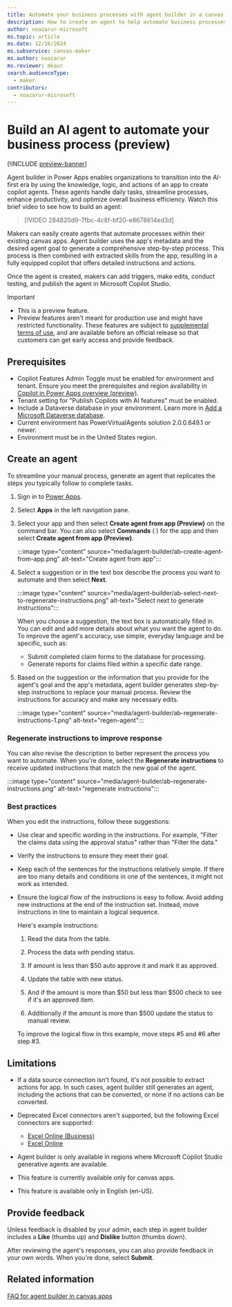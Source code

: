 ```yaml
---
title: Automate your business processes with agent builder in a canvas app
description: How to create an agent to help automate business processes in a canvas app using agent builder.
author: noazarur-microsoft
ms.topic: article
ms.date: 12/16/2024
ms.subservice: canvas-maker
ms.author: noazarur
ms.reviewer: mkaur
search.audienceType: 
  - maker
contributors:
  - noazarur-microsoft
---
```


# Build an AI agent to automate your business process (preview) 

[!INCLUDE [preview-banner](~/../shared-content/shared/preview-includes/preview-banner.md)]

Agent builder in Power Apps enables organizations to transition into the AI-first era by using the knowledge, logic, and actions of an app to create copilot agents. These agents handle daily tasks, streamline processes, enhance productivity, and optimize overall business efficiency. Watch this brief video to see how to build an agent:

> [!VIDEO 284820d9-7fbc-4c8f-bf20-e8678614ed3d]

 Makers can easily create agents that automate processes within their existing canvas apps. Agent builder uses the app's metadata and the desired agent goal to generate a comprehensive step-by-step process. This process is then combined with extracted skills from the app, resulting in a fully equipped copilot that offers detailed instructions and actions.

Once the agent is created, makers can add triggers, make edits, conduct testing, and publish the agent in Microsoft Copilot Studio.

> [!IMPORTANT]
> - This is a preview feature.
> - Preview features aren't meant for production use and might have restricted functionality. These features are subject to [supplemental terms of use](https://go.microsoft.com/fwlink/?linkid=2189520), and are available before an official release so that customers can get early access and provide feedback.

## Prerequisites

- Copliot Features Admin Toggle must be enabled for environment and tenant. Ensure you meet the prerequisites and region availability in [Copilot in Power Apps overview (preview)](ai-overview.md).
- Tenant setting for "Publish Copilots with AI features" must be enabled.
- Include a Dataverse database in your environment. Learn more in [Add a Microsoft Dataverse database](/power-platform/admin/create-database).
- Current environment has PowerVirtualAgents solution 2.0.0.649.1 or newer.
- Environment must be in the United States region. 

## Create an agent

To streamline your manual process, generate an agent that replicates the steps you typically follow to complete tasks.

1. Sign in to [Power Apps](https://make.powerapps.com).
1. Select **Apps** in the left navigation pane.
1. Select your app and then select **Create agent from app (Preview)** on the command bar. You can also select **Commands** (![Commands button.](media/power-apps-page-icons/apps-commands-menu-to-edit.png)) for the app and then select **Create agent from app (Preview)**.

    :::image type="content" source="media/agent-builder/ab-create-agent-from-app.png" alt-text="Create agent from app":::

1. Select a suggestion or in the text box describe the process you want to automate and then select **Next**.

    :::image type="content" source="media/agent-builder/ab-select-next-to-regenerate-instructions.png" alt-text="Select next to generate instructions":::

    When you choose a suggestion, the text box is automatically filled in. You can edit and add more details about what you want the agent to do. To improve the agent's accuracy, use simple, everyday language and be specific, such as:
     - Submit completed claim forms to the database for processing.
     - Generate reports for claims filed within a specific date range.

1. Based on the suggestion or the information that you provide for the agent's goal and the app's metadata, agent builder generates step-by-step instructions to replace your manual process. Review the instructions for accuracy and make any necessary edits.

    :::image type="content" source="media/agent-builder/ab-regenerate-instructions-1.png" alt-text="regen-agent":::

### Regenerate instructions to improve response

You can also revise the description to better represent the process you want to automate. When you're done, select the **Regenerate instructions** to receive updated instructions that match the new goal of the agent.

:::image type="content" source="media/agent-builder/ab-regenerate-instructions.png" alt-text="regenerate instructions":::

### Best practices

When you edit the instructions, follow these suggestions:

- Use clear and specific wording in the instructions. For example, "Filter the claims data using the approval status" rather than "Filter the data."

- Verify the instructions to ensure they meet their goal.

- Keep each of the sentences for the instructions relatively simple. If there are too many details and conditions in one of the sentences, it might not work as intended.

- Ensure the logical flow of the instructions is easy to follow. Avoid adding new instructions at the end of the instruction set. Instead, move instructions in line to maintain a logical sequence. 
  
  Here's example instructions:

    1. Read the data from the table.

    2. Process the data with pending status.

    3. If amount is less than $50 auto approve it and mark it as approved.

    4. Update the table with new status.

    5. And if the amount is more than $50 but less than $500 check to see if it's an approved item.

    6. Additionally if the amount is more than $500 update the status to manual review.

    To improve the logical flow in this example, move steps #5 and #6 after step #3.

## Limitations

- If a data source connection isn't found, it's not possible to extract actions for app. In such cases, agent builder still generates an agent, including the actions that can be converted, or none if no actions can be converted.

- Deprecated Excel connectors aren't supported, but the following Excel connectors are supported:

  - [Excel Online (Business)](connections/connection-excel.md)
  - [Excel Online](connections/connection-excel.md)

- Agent builder is only available in regions where Microsoft Copilot Studio generative agents are available.

- This feature is currently available only for canvas apps.

- This feature is available only in English (en-US).

## Provide feedback

Unless feedback is disabled by your admin, each step in agent builder includes a **Like** (thumbs up) and **Dislike** button (thumbs down).

After reviewing the agent's responses, you can also provide feedback in your own words. When you're done, select **Submit**.

## Related information

[FAQ for agent builder in canvas apps](../common/faq-agent-builder.md)


